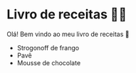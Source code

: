 # Livro de receitas :man_cook:

Olá! Bem vindo ao meu livro de receitas :chicken:

- Strogonoff de frango
- Pavê
- Mousse de chocolate
